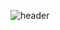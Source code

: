 
![header](https://capsule-render.vercel.app/api?type=waving&color=auto&height=120&section=header&text=Hi%20Everyone!&fontColor=000000&fontSize=70&fontAlign=50)

<!--
**SakshiVats27/SakshiVats27** is a ✨ _special_ ✨ repository because its `README.md` (this file) appears on your GitHub profile.

Here are some ideas to get you started:

- 🔭 I’m currently working on ...
- 🌱 I’m currently learning ...
- 👯 I’m looking to collaborate on ...
- 🤔 I’m looking for help with ...
- 💬 Ask me about ...
- 📫 How to reach me: ...
- 😄 Pronouns: ...
- ⚡ Fun fact: ...
-->
